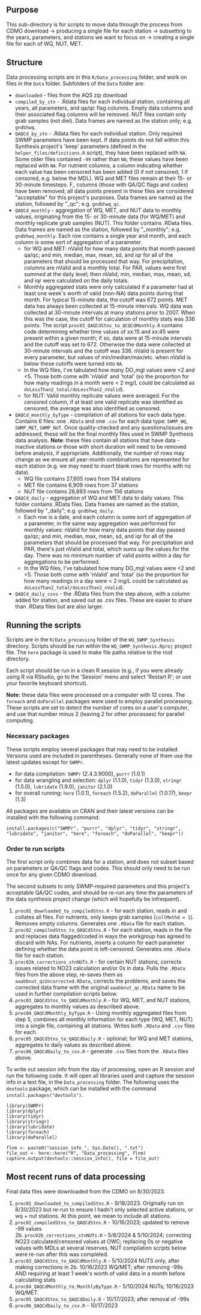 ## Purpose  

This sub-directory is for scripts to move data through the process from CDMO download -> producing a single file for each station -> subsetting to the years, parameters, and stations we want to focus on -> creating a single file for each of WQ, NUT, MET.  

## Structure  

Data processing scripts are in this `R/Data_processing` folder, and work on files in the `Data` folder. Subfolders of the `Data` folder are:  

-  `downloaded` - files from the AQS zip download    
-  `compiled_by_stn` - .Rdata files for each individual station, containing all years, all parameters, and qa/qc flag columns. Empty data columns and their associated flag columns will be removed. NUT files contain only grab samples (not diel). Data frames are named as the station only; e.g. `gndbhwq`.      
-  `QAQCd_by_stn` - .Rdata files for each individual station. Only required SWMP parameters have been kept. If data points do not fall within this Synthesis project's 'keep' parameters (defined in the `helper_files/definitions.R` script), they have been replaced with `NA`. Some older files contained `-99` rather than `NA`; these values have been replaced with `NA`. For nutrient columns, a column indicating whether each value has been censored has been added (0 if not censored; 1 if censored, e.g. below the MDL). WQ and MET files remain at their 15- or 30-minute timesteps. F_ columns (those with QA/QC flags and codes) have been removed; all data points present in these files are considered "acceptable" for this project's purposes. Data frames are named as the station, followed by "_qc"; e.g. `gndbhwq_qc`.  
-  `QAQCd_monthly` - aggregation of WQ, MET, and NUT data to monthly values, originating from the 15- or 30-minute data (for WQ/MET) and monthly replicate grab samples (NUT). This folder contains .RData files. Data frames are named as the station, followed by "_monthly"; e.g. `gndbhwq_monthly`. Each row contains a single year and month, and each column is some sort of aggregation of a parameter.    
    -  for WQ and MET: nValid for how many data points that month passed qa/qc; and min, median, max, mean, sd, and iqr for all of the parameters that should be processed that way. For precipitation, columns are nValid and a monthly total. For PAR, values were first summed at the daily level; then nValid, min, median, max, mean, sd, and iqr were calculated on the daily totals.  
    -  Monthly aggregated stats were only calculated if a parameter had at least one week's worth of valid (non-NA) data points during that month. For typical 15-minute data, the cutoff was 672 points. MET data has always been collected at 15-minute intervals. WQ data was collected at 30-minute intervals at many stations prior to 2007. When this was the case, the cutoff for calculation of monthly stats was 336 points. The script `proc03_QAQCdStns_to_QCQCdMonthly.R` contains code determining whether time values of xx:15 and xx:45 were present within a given month; if so, data were at 15-minute intervals and the cutoff was set to 672. Otherwise the data were collected at 30-minute intervals and the cutoff was 336. nValid is present for every parameter, but values of min/median/max/etc. when nValid is below these cutoffs were turned into `NA`.    
    -  In the WQ files, I've tabulated how many DO_mgl values were <2 and <5. Those both come with 'nValid' and 'total' (so the proportion for how many readings in a month were < 2 mg/L could be calculated as `doLessThan2_total/doLessThan2_nValid`).  
    -  for NUT: Valid monthly replicate values were averaged. For the censored column, if at least one valid replicate was identified as censored, the average was also identified as censored.  
-  `QAQCd_monthly_byType` - compilation of all stations for each data type. Contains 6 files: one `.RData` and one `.csv` for each data type: `SWMP_WQ`, `SWMP_MET`, `SWMP_NUT`. Once quality-checked and any questions/issues are addressed, these will be the final monthly files used in SWMP Synthesis data analysis. **Note**: these files contain all stations that have data - inactive stations or those with short duration will need to be removed before analysis, if appropriate. Additionally, the number of rows may change as we ensure all year-month combinations are represented for each station (e.g. we may need to insert blank rows for months with no data).    
    -  WQ file contains 27,605 rows from 154 stations  
    -  MET file contains 6,909 rows from 37 stations  
    -  NUT file contains 28,693 rows from 156 stations  
-  `QAQCd_daily` - aggregation of WQ and MET data to daily values. This folder contains .RData files. Data frames are named as the station, followed by "_daily"; e.g. `gndbhwq_daily`. 
    -  Each row is a date, and each column is some sort of aggregation of a parameter, in the same way aggregation was performed for monthly values: nValid for how many data points that day passed qa/qc; and min, median, max, mean, sd, and iqr for all of the parameters that should be processed that way. For precipitation and PAR, there's just nValid and total, which sums up the values for the day. There was no minimum number of valid points within a day for aggregations to be performed.    
    -  In the WQ files, I've tabulated how many DO_mgl values were <2 and <5. Those both come with 'nValid' and 'total' (so the proportion for how many readings in a day were < 2 mg/L could be calculated as `doLessThan2_total/doLessThan2_nValid`).  
-  `QAQCd_daily_csvs` - the .RData files from the step above, with a column added for station, and saved out as .csv files. These are easier to share than .RData files but are also larger.  

## Running the scripts  

Scripts are in the `R/Data_processing` folder of the `WQ_SWMP_Synthesis` directory. Scripts should be run within the `WQ_SWMP_Synthesis.Rproj` project file. The `here` package is used to make file paths relative to the root directory.  

Each script should be run in a clean R session (e.g., if you were already using R via RStudio, go to the 'Session' menu and select 'Restart R'; or use your favorite keyboard shortcut).

**Note:** these data files were processed on a computer with 12 cores. The `foreach` and `doParallel` packages were used to employ parallel processing. These scripts are set to detect the number of cores on a user's computer, and use that number minus 2 (leaving 2 for other processes) for parallel computing.  

### Necessary packages  

These scripts employ several packages that may need to be installed. Versions used are included in parentheses. Generally none of them use the latest updates except for `SWMPr`.   

-  for data compilation: `SWMPr` (2.4.3.9000), `purrr` (1.0.1)    
-  for data wrangling and selection: `dplyr` (1.1.0), `tidyr` (1.3.0), `stringr` (1.5.0), `lubridate` (1.9.0), `janitor` (2.1.0)    
-  for overall running: `here` (1.0.1), `foreach` (1.5.2), `doParallel` (1.0.17), `beepr` (1.3)  

All packages are available on CRAN and their latest versions can be installed with the following command:  

```{r}
install.packages(c("SWMPr", "purrr", "dplyr", "tidyr", "stringr", "lubridate", "janitor", "here", "foreach", "doParallel", "beepr"))
```

### Order to run scripts  

The first script only combines data for a station, and does not subset based on parameters or QA/QC flags and codes. This should only need to be run once for any given CDMO download.  

The second subsets to only SWMP-required parameters and this project's acceptable QA/QC codes, and should be re-run any time the parameters of the data synthesis project change (which will hopefully be infrequent).   

1.  `proc01_downloaded_to_compiledStns.R` - for each station, reads in and collates all files. For nutrients, only keeps grab samples (`collMethd = 1`). Removes empty columns. Generates one `.RData` file for each station.    
2.  `proc02_compiledStns_to_QAQCdStns.R` - for each station, reads in the file and replaces data flagged/coded in ways the workgroup has agreed to discard with NAs. For nutrients, inserts a column for each parameter defining whether the data point is left-censored. Generates one `.RData` file for each station.  
3.  `proc02b_corrections_stnNUTs.R` - for certain NUT stations, corrects issues related to NO23 calculation and/or 0s in data. Pulls the `.RData` files from the above step, re-saves them as `aaabbnut_qcUncorrected.RData`, corrects the problems, and saves the corrected data frame with the original `aaabbnut_qc.RData` name to be used in further compilation scripts below.  
4.  `proc03_QAQCdStns_to_QAQCdMonthly.R` - for WQ, MET, and NUT stations, aggregates to monthly values as described above.   
5.  `proc04_QAQCdMonthly_byType.R` - Using monthly aggregated files from step 5, combines all monthly information for each type (WQ, MET, NUT) into a single file, containing all stations. Writes both `.RData` and `.csv` files for each.  
6.  `proc05_QAQCdStns_to_QAQCdDaily.R` - optional; for WQ and MET stations, aggregates to daily values as described above.  
7.  `proc06_QAQCdDaily_to_csv.R` - generate `.csv` files from the `.RData` files above.  

To write out session info from the day of processing, open an R session and run the following code. It will open all libraries used and capture the session info in a text file, in the `Data_processing` folder. The following uses the `devtools` package, which can be installed with the command `install.packages("devtools")`.     

```{r}
library(SWMPr)
library(dplyr)
library(tidyr)
library(stringr)
library(lubridate)
library(foreach)
library(doParallel)

flnm <- paste0("session_info_", Sys.Date(), ".txt")
file_out <- here::here("R", "Data_processing", flnm)
capture.output(devtools::session_info(), file = file_out)
```

## Most recent runs of data processing  

Final data files were downloaded from the CDMO on 8/30/2023.  

1.  `proc01_downloaded_to_compiledStns.R` - 9/18/2023. Originally run on 8/30/2023 but re-run to ensure I hadn't only selected active stations, or wq + nut stations. At this point, we mean to include all stations.      
2.  `proc02_compiledStns_to_QAQCdStns.R` - 10/16/2023; updated to remove -99 values  
2b.  `proc02b_corrections_stnNUTs.R` - 5/8/2024 & 5/10/2024; correcting NO23 calculated/censored values at OWC; replacing 0s or negative values with MDLs at several reserves. NUT compilation scripts below were re-run after this was completed.  
3.  `proc03_QAQCdStns_to_QAQCdMonthly.R` -  5/10/2024 NUTS only, after making corrections in 2b. 10/16/2023 WQ/MET; after removing -99s AND requiring at least 1 week's worth of valid data in a month before calculating stats   
4.  `proc04_QAQCdMonthly_to_MonthlyByType.R` - 5/10/2024 NUTs; 10/16/2023 WQ/MET.  
5.  `proc05_QAQCdStns_to_QAQCdDaily.R` - 10/17/2023; after removal of -99s  
6.  `proc06_QAQCdDaily_to_csv.R` - 10/17/2023  
